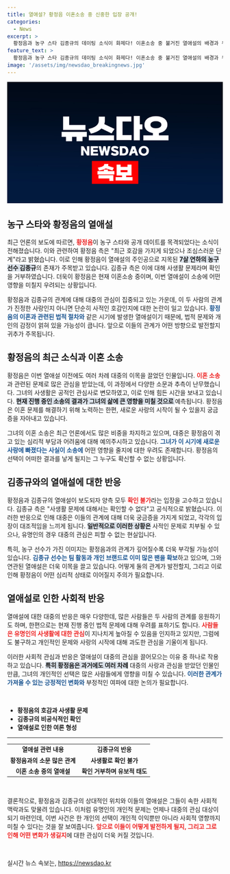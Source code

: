 ```yaml
---
title: 열애설? 황정음 이혼소송 중 신중한 입장 공개!
categories:
  - News
excerpt: >
  황정음과 농구 스타 김종규의 데이팅 소식이 화제다! 이혼소송 중 불거진 열애설의 배경과 두 사람의 관계가 궁금하다면? 클릭해 확인해보세요!
feature_text: >
  황정음과 농구 스타 김종규의 데이팅 소식이 화제다! 이혼소송 중 불거진 열애설의 배경과 두 사람의 관계가 궁금하다면? 클릭해 확인해보세요!
image: '/assets/img/newsdao_breakingnews.jpg'
---
```


<p><img src="/assets/img/newsdao_breakingnews.jpg" alt="flaretime 속보" /></p>

<h2 data-ke-size="size26">농구 스타와 황정음의 열애설</h2>

<p data-ke-size="size16">최근 언론의 보도에 따르면, <b><span style="color: #ee2323;">황정음</span></b>이 농구 스타와 공개 데이트를 목격되었다는 소식이 전해졌습니다. 이와 관련하여 황정음 측은 "최근 호감을 가지게 되었으나 조심스러운 단계"라고 밝혔습니다. 이로 인해 황정음이 열애설의 주인공으로 지목된 <b><span style="background-color: #21538527;">7살 연하의 농구선수 김종규</span></b>의 존재가 주목받고 있습니다. 김종규 측은 이에 대해 사생활 문제라며 확인을 거부하였습니다. 더욱이 황정음은 현재 이혼소송 중이며, 이번 열애설이 소송에 어떤 영향을 미칠지 우려되는 상황입니다.</p>

<p data-ke-size="size16">황정음과 김종규의 관계에 대해 대중의 관심이 집중되고 있는 가운데, 이 두 사람의 관계가 진정한 사랑인지 아니면 단순히 사적인 호감인지에 대한 논란이 일고 있습니다. <b><span style="color: #1a5490;">황정음의 이혼과 관련된 법적 절차와</span></b> 같은 시기에 발생한 열애설이기 때문에, 법적 문제와 개인의 감정이 얽혀 있을 가능성이 큽니다. 앞으로 이들의 관계가 어떤 방향으로 발전할지 귀추가 주목됩니다.</p>

<h2 data-ke-size="size26">황정음의 최근 소식과 이혼 소송</h2>

<p data-ke-size="size16">황정음은 이번 열애설 이전에도 여러 차례 대중의 이목을 끌었던 인물입니다. <b><span style="color: #ee2323;">이혼 소송</span></b>과 관련된 문제로 많은 관심을 받았는데, 이 과정에서 다양한 소문과 추측이 난무했습니다. 그녀의 사생활은 공적인 관심사로 변모하였고, 이로 인해 힘든 시간을 보내고 있습니다. <b><span style="background-color: #21538527;">현재 진행 중인 소송의 결과가 그녀의 삶에 큰 영향을 미칠 것으로 </span></b>예측됩니다. 황정음은 이혼 문제를 해결하기 위해 노력하는 한편, 새로운 사랑의 시작이 될 수 있을지 궁금증을 자아내고 있습니다.</p>

<p data-ke-size="size16">그녀의 이혼 소송은 최근 언론에서도 많은 비중을 차지하고 있으며, 대중은 황정음이 겪고 있는 심리적 부담과 어려움에 대해 예의주시하고 있습니다. <b><span style="color: #1a5490;">그녀가 이 시기에 새로운 사랑에 빠졌다는 사실이 소송에</span></b> 어떤 영향을 줄지에 대한 우려도 존재합니다. 황정음의 선택이 어떠한 결과를 낳게 될지는 그 누구도 확신할 수 없는 상황입니다.</p>

<h2 data-ke-size="size26">김종규와의 열애설에 대한 반응</h2>

<p data-ke-size="size16">황정음과 김종규의 열애설이 보도되자 양측 모두 <b><span style="color: #ee2323;">확인 불가</span></b>라는 입장을 고수하고 있습니다. 김종규 측은 "사생활 문제에 대해서는 확인할 수 없다"고 공식적으로 밝혔습니다. 이러한 반응으로 인해 대중은 이들의 관계에 대해 더욱 궁금증을 가지게 되었고, 각각의 입장이 대조적임을 느끼게 됩니다. <b><span style="background-color: #21538527;">일반적으로 이러한 상황은</span></b> 사적인 문제로 치부될 수 있으나, 유명인의 경우 대중의 관심은 피할 수 없는 현실입니다.</p>

<p data-ke-size="size16">특히, 농구 선수가 가진 이미지는 황정음과의 관계가 깊어질수록 더욱 부각될 가능성이 있습니다. <b><span style="color: #1a5490;">김종규 선수는 팀 활동과 개인 브랜드로 이미 많은 팬을 확보</span></b>하고 있으며, 그와 연관된 열애설은 더욱 이목을 끌고 있습니다. 어떻게 둘의 관계가 발전할지, 그리고 이로 인해 황정음이 어떤 심리적 상태로 이어질지 주의가 필요합니다.</p>

<h2 data-ke-size="size26">열애설로 인한 사회적 반응</h2>

<p data-ke-size="size16">열애설에 대한 대중의 반응은 매우 다양한데, 많은 사람들은 두 사람의 관계를 응원하기도 하며, 한편으로는 현재 진행 중인 법적 문제에 대해 우려를 표하기도 합니다. <b><span style="color: #ee2323;">사람들은 유명인의 사생활에 대한 관심</span></b>이 지나치게 높아질 수 있음을 인지하고 있지만, 그럼에도 불구하고 개인적인 문제와 사랑의 시작에 대해 과도한 관심을 기울이게 됩니다.</p>

<p data-ke-size="size16">이러한 사회적 관심과 반응은 열애설이 대중의 관심을 끌어모으는 이유 중 하나로 작용하고 있습니다. <b><span style="background-color: #21538527;">특히 황정음은 과거에도 여러 차례</span></b> 대중의 사랑과 관심을 받았던 인물인 만큼, 그녀의 개인적인 선택은 많은 사람들에게 영향을 미칠 수 있습니다. <b><span style="color: #1a5490;">이러한 관계가 가져올 수 있는 긍정적인 변화와</span></b> 부정적인 여파에 대한 논의가 필요합니다.</p>

<p data-ke-size="size16">&nbsp;</p>

<ul>
<li><b>황정음의 호감과 사생활 문제</b></li>
<li><b>김종규의 비공식적인 확인</b></li>
<li><b>열애설로 인한 여론 형성</b></li>
</ul>

<hr>

<table style="width: 100%; border-collapse: collapse;">
<tr>
<td style="text-align: center; height: 17px;"><b>열애설 관련 내용</b></td>
<td style="text-align: center; height: 17px;"><b>김종규의 반응</b></td>
</tr>
<tr>
<td style="text-align: center; height: 17px;"><b>황정음과의 소문 많은 관계</b></td>
<td style="text-align: center; height: 17px;"><b>사생활로 확인 불가</b></td>
</tr>
<tr>
<td style="text-align: center; height: 17px;"><b>이혼 소송 중의 열애설</b></td>
<td style="text-align: center; height: 17px;"><b>확인 거부하며 유보적 태도</b></td>
</tr>
</table>

<p data-ke-size="size16">&nbsp;</p>

<p data-ke-size="size16">결론적으로, 황정음과 김종규의 상대적인 위치와 이들의 열애설은 그들이 속한 사회적 맥락과도 맞물려 있습니다. 이처럼 유명인의 개인적 문제는 언제나 대중의 관심 대상이 되기 마련인데, 이번 사건은 한 개인의 선택이 개인적 이익뿐만 아니라 사회적 영향까지 미칠 수 있다는 것을 잘 보여줍니다. <b><span style="color: #ee2323;">앞으로 이들이 어떻게 발전하게 될지, 그리고 그로 인해 어떤 변화가 생길지</span></b>에 대한 관심이 더욱 커질 것입니다.</p>

<p data-ke-size="size16">&nbsp;</p>
실시간 뉴스 속보는, <a href="https://newsdao.kr" rel="dofollow">https://newsdao.kr</a>


